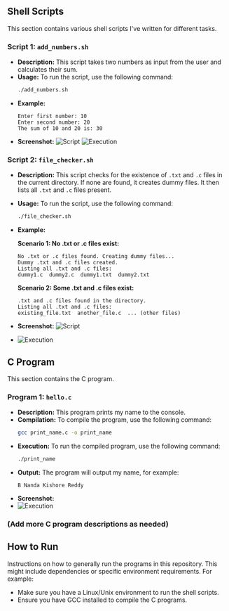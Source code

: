 ## Shell Scripts

This section contains various shell scripts I've written for different tasks.

### Script 1: `add_numbers.sh`

*   **Description:** This script takes two numbers as input from the user and calculates their sum.
*   **Usage:** To run the script, use the following command:
    ```bash
    ./add_numbers.sh
    ```
*   **Example:**
    ```
    Enter first number: 10
    Enter second number: 20
    The sum of 10 and 20 is: 30
    ```
*   **Screenshot:**
    ![Script](https://github.com/user-attachments/assets/ba83a56d-3554-4b28-b690-4c8728783a95)
    ![Execution](https://github.com/user-attachments/assets/d3063014-2f34-4b1f-97a1-dcce415552a2)


### Script 2: `file_checker.sh`

*   **Description:** This script checks for the existence of `.txt` and `.c` files in the current directory. If none are found, it creates dummy files.  It then lists all `.txt` and `.c` files present.
*   **Usage:** To run the script, use the following command:
    ```bash
    ./file_checker.sh
    ```
*   **Example:**

    **Scenario 1: No .txt or .c files exist:**
    ```
    No .txt or .c files found. Creating dummy files...
    Dummy .txt and .c files created.
    Listing all .txt and .c files:
    dummy1.c  dummy2.c  dummy1.txt  dummy2.txt
    ```

    **Scenario 2: Some .txt and .c files exist:**
    ```
    .txt and .c files found in the directory.
    Listing all .txt and .c files:
    existing_file.txt  another_file.c  ... (other files)
    ```
*   **Screenshot:**
    ![Script](https://github.com/user-attachments/assets/551b9ec5-870d-41d0-ba9c-547cbb9f2dea)
*   ![Execution](https://github.com/user-attachments/assets/6927fafa-142c-4019-98a6-08c67403d7bc)


## C Program

This section contains the C program.

### Program 1: `hello.c`

*   **Description:** This program prints my name to the console.
*   **Compilation:**  To compile the program, use the following command:
    ```bash
    gcc print_name.c -o print_name
    ```
*   **Execution:** To run the compiled program, use the following command:
    ```bash
    ./print_name
    ```
*   **Output:** The program will output my name, for example:
    ```
    B Nanda Kishore Reddy
    ```
*   **Screenshot:**
*   ![Execution](https://github.com/user-attachments/assets/551b9ec5-870d-41d0-ba9c-547cbb9f2dea)


### (Add more C program descriptions as needed)

## How to Run

Instructions on how to generally run the programs in this repository.  This might include dependencies or specific environment requirements. For example:

*   Make sure you have a Linux/Unix environment to run the shell scripts.
*   Ensure you have GCC installed to compile the C programs.
